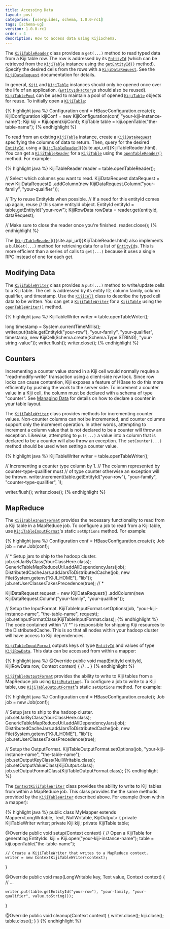 ```yaml
---
title: Accessing Data
layout: post
categories: [userguides, schema, 1.0.0-rc1]
tags: [schema-ug]
version: 1.0.0-rc1
order : 4
description: How to access data using KijiSchema.
---
```


The [`KijiTableReader`]({{site.api_url}}KijiTableReader.html) class provides a `get(...)` method to read typed data from a Kiji table row.
The row is addressed by its [`EntityId`]({{site.api_url}}EntityId.html) (which can be retrieved from the [`KijiTable`]({{site.api_url}}KijiTable.html) instance using the [`getEntityId()`]({{site.api_url}}KijiTable.html#getEntityId%28java.lang.String%29) method).
Specify the desired cells from the rows with a [`KijiDataRequest`]({{site.api_url}}KijiDataRequest.html). See the 
[`KijiDataRequest`]({{site.api_url}}KijiDataRequest.html) documentation for details.

In general, [`Kiji`]({{site.api_url}}Kiji.html) and [`KijiTable`]({{site.api_url}}KijiTable.html) instances should only be opened once over the life of an
application. ([`EntityIdFactory`]({{site.api_url}}EntityIdFactory.html)s should also be reused). [`KijiTablePool`]({{site.api_url}}KijiTablePool.html) can be used to maintain a
pool of opened [`KijiTable`]({{site.api_url}}KijiTable.html) objects for reuse. To initially open a [`KijiTable`]({{site.api_url}}KijiTable.html):

{% highlight java %}
Configuration conf = HBaseConfiguration.create();
KijiConfiguration kijiConf = new KijiConfiguration(conf, "your-kiji-instance-name");
Kiji kiji = Kiji.open(kijiConf);
KijiTable table = kiji.openTable("the-table-name");
{% endhighlight %}

To read from an existing [`KijiTable`]({{site.api_url}}KijiTable.html) instance, create a [`KijiDataRequest`]({{site.api_url}}KijiDataRequest.html) specifying the columns of data to
return. Then, query for the desired [`EntityId`]({{site.api_url}}EntityId.html), using a [[`KijiTableReader`]({{site.api_url}}KijiTableReader.html)]({{site.api_url}}KijiTableReader.html). You can get a [`KijiTableReader`]({{site.api_url}}KijiTableReader.html) for a [`KijiTable`]({{site.api_url}}KijiTable.html) using the [`openTableReader()`]({{site.api_url}}KijiTable.html#openTableReader%28%29) method. For example:

{% highlight java %}
KijiTableReader reader = table.openTableReader();

// Select which columns you want to read.
KijiDataRequest dataRequest = new KijiDataRequest()
    .addColumn(new KijiDataRequest.Column("your-family", "your-qualifier"));

// Try to reuse EntityIds when possible.
// If a need for this entityId comes up again, reuse
// this same entityId object.
EntityId entityId = table.getEntityId("your-row");
KijiRowData rowData = reader.get(entityId, dataRequest);

// Make sure to close the reader once you're finished.
reader.close();
{% endhighlight %}

The [[`KijiTableReader`]({{site.api_url}}KijiTableReader.html)]({{site.api_url}}KijiTableReader.html) also implements a `bulkGet(...)` method for retrieving data for a list
of [`EntityId`]({{site.api_url}}EntityId.html)s.  This is more efficient than a series of calls to `get(...)` because it uses a single
RPC instead of one for each get.

## Modifying Data<a id="modifying-data"> </a>

The [`KijiTableWriter`]({{site.api_url}}KijiTableWriter.html) class provides a `put(...)` method to write/update cells to a Kiji table. The
cell is addressed by its entity ID, column family, column qualifier, and timestamp. Use the [`KijiCell`]({{site.api_url}}KijiCell.html)
class to describe the typed cell data to be written. You can get a [`KijiTableWriter`]({{site.api_url}}KijiTableWriter.html) for a [`KijiTable`]({{site.api_url}}KijiTable.html) using the [`openTableWriter()`]({{site.api_url}}KijiTable.html#openTableWriter%28%29) method.

{% highlight java %}
KijiTableWriter writer = table.openTableWriter();

long timestamp = System.currentTimeMillis();
writer.put(table.getEntityId("your-row"), "your-family", "your-qualifier", timestamp,
    new KijiCell<CharSequence>(Schema.create(Schema.Type.STRING), "your-string-value"));
writer.flush();
writer.close();
{% endhighlight %}

## Counters<a id="counters"> </a>

Incrementing a counter value stored in a Kiji cell would normally require a
"read-modify-write" transaction using a client-side row lock. Since row
locks can cause contention, Kiji exposes a feature of HBase to do this more
efficiently by pushing the work to the server side. To increment a counter value in
a Kiji cell, the column must be declared with a schema of type
"counter". See [Managing Data]({{site.userguide_url}}/managing-data#layouts)
for details on how to declare a counter in your table layout.

The [`KijiTableWriter`]({{site.api_url}}KijiTableWriter.html) class provides methods for incrementing
counter values. Non-counter columns can not be incremented, and counter columns
support only the increment operation. In other words, attempting to increment a
column value that is not declared to be a counter will throw an exception. Likewise,
attempting to `put(...)` a value into a column that is declared
to be a counter will also throw an exception.  The `setCounter(...)` method should be used when
setting a counter value.

{% highlight java %}
KijiTableWriter writer = table.openTableWriter();

// Incrementing a counter type column by 1.
// The column represented by counter-type-qualifier must
// of type counter otherwise an exception will be thrown.
writer.increment(table.getEntityId("your-row"), "your-family", "counter-type-qualifier", 1);

writer.flush();
writer.close();
{% endhighlight %}

## MapReduce<a id="mapreduce"> </a>

The [`KijiTableInputFormat`]({{site.api_url}}mapreduce/KijiTableInputFormat.html) provides the necessary functionality to read from a Kiji table in a
MapReduce job. To configure a job to read from a Kiji table, use [`KijiTableInputFormat`]({{site.api_url}}mapreduce/KijiTableInputFormat.html)'s
static `setOptions` method. For example:

{% highlight java %}
Configuration conf = HBaseConfiguration.create();
Job job = new Job(conf);

// * Setup jars to ship to the hadoop cluster.
job.setJarByClass(YourClassHere.class);
GenericTableMapReduceUtil.addAllDependencyJars(job);
DistributedCacheJars.addJarsToDistributedCache(job,
    new File(System.getenv("KIJI_HOME"), "lib"));
job.setUserClassesTakesPrecedence(true);
// *

KijiDataRequest request = new KijiDataRequest()
    .addColumn(new KijiDataRequest.Column("your-family", "your-qualifier"));

// Setup the InputFormat.
KijiTableInputFormat.setOptions(job, "your-kiji-instance-name", "the-table-name", request);
job.setInputFormatClass(KijiTableInputFormat.class);
{% endhighlight %}
The code contained within "// \*" is responsible for shipping Kiji resources to the DistributedCache.
This is so that all nodes within your hadoop cluster will have access to Kiji dependencies.

[`KijiTableInputFormat`]({{site.api_url}}mapreduce/KijiTableInputFormat.html) outputs keys of type [`EntityId`]({{site.api_url}}EntityId.html) and values of type [`KijiRowData`]({{site.api_url}}KijiRowData.html). This
data can be accessed from within a mapper:

{% highlight java %}
@Override
public void map(EntityId entityId, KijiRowData row, Context context) {
  // ...
}
{% endhighlight %}

[`KijiTableOutputFormat`]({{site.api_url}}mapreduce/KijiTableOutputFormat.html) provides the ability to write to Kiji tables from a MapReduce job using [`KijiMutation`]({{site.api_url}}mapreduce/KijiMutation.html)s.
To configure a job to write to a Kiji table, use [`KijiTableOutputFormat`]({{site.api_url}}mapreduce/KijiTableOutputFormat.html)'s static `setOptions`
method. For example:

{% highlight java %}
Configuration conf = HBaseConfiguration.create();
Job job = new Job(conf);

// Setup jars to ship to the hadoop cluster.
job.setJarByClass(YourClassHere.class);
GenericTableMapReduceUtil.addAllDependencyJars(job);
DistributedCacheJars.addJarsToDistributedCache(job,
    new File(System.getenv("KIJI_HOME"), "lib"));
job.setUserClassesTakesPrecedence(true);

// Setup the OutputFormat.
KijiTableOutputFormat.setOptions(job, "your-kiji-instance-name", "the-table-name");
job.setOutputKeyClass(NullWritable.class);
job.setOutputValueClass(KijiOutput.class);
job.setOutputFormatClass(KijiTableOutputFormat.class);
{% endhighlight %}

The [`ContextKijiTableWriter`]({{site.api_url}}mapreduce/ContextKijiTableWriter.html) class provides the ability to write to Kiji tables from within a
MapReduce job. This class provides the the same methods provided by the [`KijiTableWriter`]({{site.api_url}}KijiTableWriter.html)
described above. For example (from within a mapper):

{% highlight java %}
public class MyMapper extends Mapper<LongWritable, Text, NullWritable, KijiOutput> {
  private KijiTableWriter writer;
  private Kiji kiji;
  private KijiTable table;

  @Override
  public void setup(Context context) {
    // Open a KijiTable for generating EntityIds.
    kiji = Kiji.open("your-kiji-instance-name");
    table = kiji.openTable("the-table-name");

    // Create a KijiTableWriter that writes to a MapReduce context.
    writer = new ContextKijiTableWriter(context);
  }

  @Override
  public void map(LongWritable key, Text value, Context context) {
    // ...

    writer.put(table.getEntityId("your-row"), "your-family, "your-qualifier", value.toString());
  }

  @Override
  public void cleanup(Context context) {
    writer.close();
    kiji.close();
    table.close();
  }
}
{% endhighlight %}
